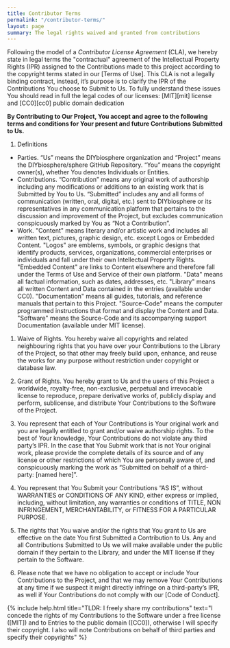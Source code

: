 ```yaml
---
title: Contributor Terms
permalink: "/contributor-terms/"
layout: page
summary: The legal rights waived and granted from contributions
---
```


Following the model of a _Contributor License Agreement_ (CLA), we hereby state in legal terms the "contractual" agreement of the Intellectual Property Rights (IPR) assigned to the Contributions made to this project according to the copyright terms stated in our [Terms of Use]. This CLA is not a legally binding contract, instead, it’s purpose is to clarify the IPR of the Contributions You choose to Submit to Us. To fully understand these issues You should read in full the legal codes of our licenses: [MIT][mit] license and [CC0][cc0] public domain dedication

**By Contributing to Our Project, You accept and agree to the following terms and conditions for Your present and future Contributions Submitted to Us.**

1. Definitions
  - Parties. “Us” means the DIYbiosphere organization and “Project” means the DIYbiosphere/sphere GitHub Repository. “You” means the copyright owner(s), whether You denotes Individuals or Entities.
  - Contributions. “Contribution” means any original work of authorship including any modifications or additions to an existing work that is Submitted by You to Us. “Submitted” includes any and all forms of communication (written, oral, digital, etc.) sent to DIYbiosphere or its representatives in any communication platform that pertains to the discussion and improvement of the Project, but excludes communication conspicuously marked by You as “Not a Contribution”.
  - Work. "Content" means literary and/or artistic work and includes all written text, pictures, graphic design, etc. except Logos or Embedded Content. "Logos" are emblems, symbols, or graphic designs that identify products, services, organizations, commercial enterprises or individuals and fall under their own Intellectual Property Rights. "Embedded Content" are links to Content elsewhere and therefore fall under the Terms of Use and Service of their own platform. "Data" means all factual information, such as dates, addresses, etc. "Library" means all written Content and Data contained in the entries (available under CC0). "Documentation" means all guides, tutorials, and reference manuals that pertain to this Project. "Source-Code" means the computer programmed instructions that format and display the Content and Data. "Software" means the Source-Code and its accompanying support Documentation (available under MIT license).
1. Waive of Rights. You hereby waive all copyrights and related neighbouring rights that you have over your Contributions to the Library of the Project, so that other may freely build upon, enhance, and reuse the works for any purpose without restriction under copyright or database law.

1. Grant of Rights. You hereby grant to Us and the users of this Project a worldwide, royalty-free, non-exclusive, perpetual and irrevocable license to reproduce, prepare derivative works of, publicly display and perform, sublicense, and distribute Your Contributions to the Software of the Project.

1. You represent that each of Your Contributions is Your original work and you are legally entitled to grant and/or waive authorship rights. To the best of Your knowledge, Your Contributions do not violate any third party’s IPR. In the case that You Submit work that is not Your original work, please provide the complete details of its source and of any license or other restrictions of which You are personally aware of, and conspicuously marking the work as “Submitted on behalf of a third-party: [named here]”.

1.  You represent that You Submit your Contributions “AS IS”, without WARRANTIES or CONDITIONS OF ANY KIND, either express or implied, including, without limitation, any warranties or conditions of TITLE, NON INFRINGEMENT, MERCHANTABILITY, or FITNESS FOR A PARTICULAR PURPOSE.

1. The rights that You waive and/or the rights that You grant to Us are effective on the date You first Submitted a Contribution to Us. Any and all Contributions Submitted to Us we will make available under the public domain if they pertain to the Library, and under the MIT license if they pertain to the Software.

1. Please note that we have no obligation to accept or include Your Contributions to the Project, and that we may remove Your Contributions at any time if we suspect it might directly infringe on a third-party’s IPR, as well if Your Contributions do not comply with our [Code of Conduct].


{% include help.html title="TLDR: I freely share my contributions" text="I concede the rights of my Contributions to the Software under a free license ([MIT]) and to Entries to the public domain ([CC0]), otherwise I will specify their copyright. I also will note Contributions on behalf of third parties and specify their copyrights" %}
